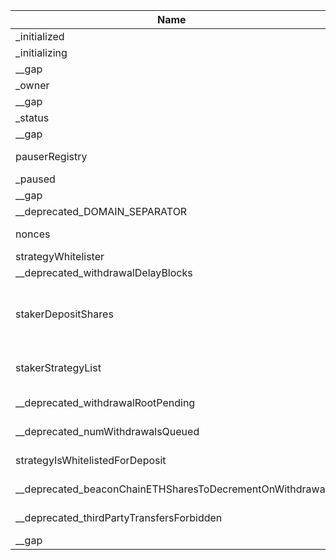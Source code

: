 | Name                                                     | Type                                                       | Slot | Offset | Bytes | Contract                                               |
|----------------------------------------------------------|------------------------------------------------------------|------|--------|-------|--------------------------------------------------------|
| _initialized                                             | uint8                                                      | 0    | 0      | 1     | src/contracts/core/StrategyManager.sol:StrategyManager |
| _initializing                                            | bool                                                       | 0    | 1      | 1     | src/contracts/core/StrategyManager.sol:StrategyManager |
| __gap                                                    | uint256[50]                                                | 1    | 0      | 1600  | src/contracts/core/StrategyManager.sol:StrategyManager |
| _owner                                                   | address                                                    | 51   | 0      | 20    | src/contracts/core/StrategyManager.sol:StrategyManager |
| __gap                                                    | uint256[49]                                                | 52   | 0      | 1568  | src/contracts/core/StrategyManager.sol:StrategyManager |
| _status                                                  | uint256                                                    | 101  | 0      | 32    | src/contracts/core/StrategyManager.sol:StrategyManager |
| __gap                                                    | uint256[49]                                                | 102  | 0      | 1568  | src/contracts/core/StrategyManager.sol:StrategyManager |
| pauserRegistry                                           | contract IPauserRegistry                                   | 151  | 0      | 20    | src/contracts/core/StrategyManager.sol:StrategyManager |
| _paused                                                  | uint256                                                    | 152  | 0      | 32    | src/contracts/core/StrategyManager.sol:StrategyManager |
| __gap                                                    | uint256[48]                                                | 153  | 0      | 1536  | src/contracts/core/StrategyManager.sol:StrategyManager |
| __deprecated_DOMAIN_SEPARATOR                            | bytes32                                                    | 201  | 0      | 32    | src/contracts/core/StrategyManager.sol:StrategyManager |
| nonces                                                   | mapping(address => uint256)                                | 202  | 0      | 32    | src/contracts/core/StrategyManager.sol:StrategyManager |
| strategyWhitelister                                      | address                                                    | 203  | 0      | 20    | src/contracts/core/StrategyManager.sol:StrategyManager |
| __deprecated_withdrawalDelayBlocks                       | uint256                                                    | 204  | 0      | 32    | src/contracts/core/StrategyManager.sol:StrategyManager |
| stakerDepositShares                                      | mapping(address => mapping(contract IStrategy => uint256)) | 205  | 0      | 32    | src/contracts/core/StrategyManager.sol:StrategyManager |
| stakerStrategyList                                       | mapping(address => contract IStrategy[])                   | 206  | 0      | 32    | src/contracts/core/StrategyManager.sol:StrategyManager |
| __deprecated_withdrawalRootPending                       | mapping(bytes32 => bool)                                   | 207  | 0      | 32    | src/contracts/core/StrategyManager.sol:StrategyManager |
| __deprecated_numWithdrawalsQueued                        | mapping(address => uint256)                                | 208  | 0      | 32    | src/contracts/core/StrategyManager.sol:StrategyManager |
| strategyIsWhitelistedForDeposit                          | mapping(contract IStrategy => bool)                        | 209  | 0      | 32    | src/contracts/core/StrategyManager.sol:StrategyManager |
| __deprecated_beaconChainETHSharesToDecrementOnWithdrawal | mapping(address => uint256)                                | 210  | 0      | 32    | src/contracts/core/StrategyManager.sol:StrategyManager |
| __deprecated_thirdPartyTransfersForbidden                | mapping(contract IStrategy => bool)                        | 211  | 0      | 32    | src/contracts/core/StrategyManager.sol:StrategyManager |
| __gap                                                    | uint256[39]                                                | 212  | 0      | 1248  | src/contracts/core/StrategyManager.sol:StrategyManager |
